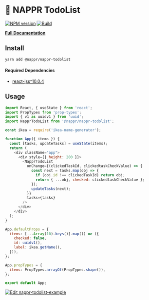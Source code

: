 # 🍰 NAPPR TodoList

[![NPM version][npm-version-img]][npm-url] [![Build][travis-img]][travis-url]

[**Full Documentation**](https://sixertoy.github.io/nappr-todolist/#/)

## Install

```bash
yarn add @nappr/nappr-todolist
```

#### Required Dependencies

- [react-jss^10.0.4](https://www.npmjs.com/package/react-jss)

## Usage

```javascript
import React, { useState } from 'react';
import PropTypes from 'prop-types';
import { v1 as uuidv1 } from 'uuid';
import NapprTodoList from '@nappr/nappr-todolist';

const ikea = require('ikea-name-generator');

function App({ items }) {
  const [tasks, updateTasks] = useState(items);
  return (
    <div className="app">
      <div style={{ height: 200 }}>
        <NapprTodoList
          onChange={(clickedTaskId, clickedtaskCheckValue) => {
            const next = tasks.map(obj => {
              if (obj.id !== clickedTaskId) return obj;
              return { ...obj, checked: clickedtaskCheckValue };
            });
            updateTasks(next);
          }}
          tasks={tasks}
        />
      </div>
    </div>
  );
}

App.defaultProps = {
  items: [...Array(10).keys()].map(() => ({
    checked: false,
    id: uuidv1(),
    label: ikea.getName(),
  })),
};

App.propTypes = {
  items: PropTypes.arrayOf(PropTypes.shape()),
};

export default App;
```

[![Edit nappr-todolist-example](https://codesandbox.io/static/img/play-codesandbox.svg)](https://codesandbox.io/s/nappr-todolist-example-ie5fj?fontsize=14&hidenavigation=1&theme=dark)

[travis-url]: https://travis-ci.org/sixertoy/nappr-todolist
[travis-img]: http://img.shields.io/travis/sixertoy/nappr-todolist.svg?style=flat-square
[npm-url]: https://www.npmjs.com/package/@nappr/nappr-todolist
[npm-version-img]: http://img.shields.io/npm/v/@nappr/nappr-todolist.svg?style=flat-square

